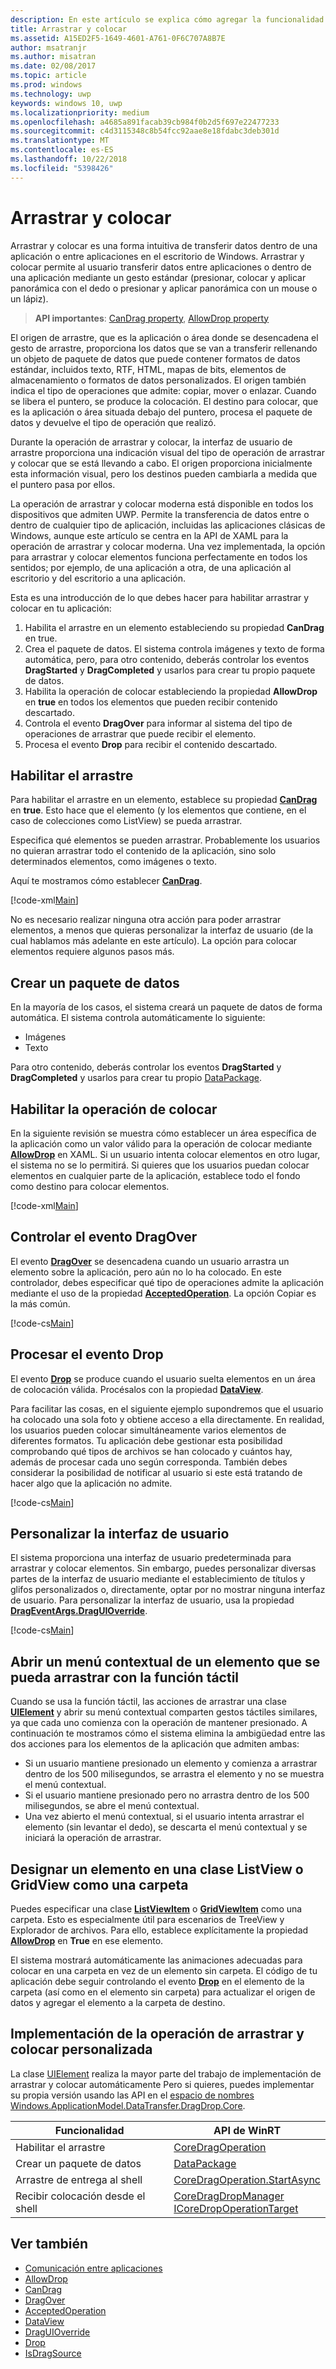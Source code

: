 ```yaml
---
description: En este artículo se explica cómo agregar la funcionalidad de arrastrar y colocar elementos en la aplicación para la Plataforma universal de Windows (UWP).
title: Arrastrar y colocar
ms.assetid: A15ED2F5-1649-4601-A761-0F6C707A8B7E
author: msatranjr
ms.author: misatran
ms.date: 02/08/2017
ms.topic: article
ms.prod: windows
ms.technology: uwp
keywords: windows 10, uwp
ms.localizationpriority: medium
ms.openlocfilehash: a4685a891facab39cb984f0b2d5f697e22477233
ms.sourcegitcommit: c4d3115348c8b54fcc92aae8e18fdabc3deb301d
ms.translationtype: MT
ms.contentlocale: es-ES
ms.lasthandoff: 10/22/2018
ms.locfileid: "5398426"
---
```

# <a name="drag-and-drop"></a>Arrastrar y colocar

Arrastrar y colocar es una forma intuitiva de transferir datos dentro de una aplicación o entre aplicaciones en el escritorio de Windows. Arrastrar y colocar permite al usuario transferir datos entre aplicaciones o dentro de una aplicación mediante un gesto estándar (presionar, colocar y aplicar panorámica con el dedo o presionar y aplicar panorámica con un mouse o un lápiz).

> **API importantes**: [CanDrag property](https://msdn.microsoft.com/library/windows/apps/Windows.UI.Xaml.UIElement.CanDrag), [AllowDrop property](https://msdn.microsoft.com/library/windows/apps/Windows.UI.Xaml.UIElement.AllowDrop) 

El origen de arrastre, que es la aplicación o área donde se desencadena el gesto de arrastre, proporciona los datos que se van a transferir rellenando un objeto de paquete de datos que puede contener formatos de datos estándar, incluidos texto, RTF, HTML, mapas de bits, elementos de almacenamiento o formatos de datos personalizados. El origen también indica el tipo de operaciones que admite: copiar, mover o enlazar. Cuando se libera el puntero, se produce la colocación. El destino para colocar, que es la aplicación o área situada debajo del puntero, procesa el paquete de datos y devuelve el tipo de operación que realizó.

Durante la operación de arrastrar y colocar, la interfaz de usuario de arrastre proporciona una indicación visual del tipo de operación de arrastrar y colocar que se está llevando a cabo. El origen proporciona inicialmente esta información visual, pero los destinos pueden cambiarla a medida que el puntero pasa por ellos.

La operación de arrastrar y colocar moderna está disponible en todos los dispositivos que admiten UWP. Permite la transferencia de datos entre o dentro de cualquier tipo de aplicación, incluidas las aplicaciones clásicas de Windows, aunque este artículo se centra en la API de XAML para la operación de arrastrar y colocar moderna. Una vez implementada, la opción para arrastrar y colocar elementos funciona perfectamente en todos los sentidos; por ejemplo, de una aplicación a otra, de una aplicación al escritorio y del escritorio a una aplicación.

Esta es una introducción de lo que debes hacer para habilitar arrastrar y colocar en tu aplicación:

1. Habilita el arrastre en un elemento estableciendo su propiedad **CanDrag** en true.  
2. Crea el paquete de datos. El sistema controla imágenes y texto de forma automática, pero, para otro contenido, deberás controlar los eventos **DragStarted** y **DragCompleted** y usarlos para crear tu propio paquete de datos. 
3. Habilita la operación de colocar estableciendo la propiedad **AllowDrop** en **true** en todos los elementos que pueden recibir contenido descartado. 
4. Controla el evento **DragOver** para informar al sistema del tipo de operaciones de arrastrar que puede recibir el elemento. 
5. Procesa el evento **Drop** para recibir el contenido descartado. 



## <a name="enable-dragging"></a>Habilitar el arrastre

Para habilitar el arrastre en un elemento, establece su propiedad [**CanDrag**](https://msdn.microsoft.com/library/windows/apps/Windows.UI.Xaml.UIElement.CanDrag) en **true**. Esto hace que el elemento (y los elementos que contiene, en el caso de colecciones como ListView) se pueda arrastrar.

Especifica qué elementos se pueden arrastrar. Probablemente los usuarios no quieran arrastrar todo el contenido de la aplicación, sino solo determinados elementos, como imágenes o texto. 

Aquí te mostramos cómo establecer [**CanDrag**](https://msdn.microsoft.com/library/windows/apps/Windows.UI.Xaml.UIElement.CanDrag).

[!code-xml[Main](./code/drag_drop/cs/MainPage.xaml#SnippetDragArea)]

No es necesario realizar ninguna otra acción para poder arrastrar elementos, a menos que quieras personalizar la interfaz de usuario (de la cual hablamos más adelante en este artículo). La opción para colocar elementos requiere algunos pasos más.

## <a name="construct-a-data-package"></a>Crear un paquete de datos 

En la mayoría de los casos, el sistema creará un paquete de datos de forma automática. El sistema controla automáticamente lo siguiente:
* Imágenes
* Texto 

Para otro contenido, deberás controlar los eventos **DragStarted** y **DragCompleted** y usarlos para crear tu propio [DataPackage](https://docs.microsoft.com/uwp/api/windows.applicationmodel.datatransfer.datapackage).

## <a name="enable-dropping"></a>Habilitar la operación de colocar

En la siguiente revisión se muestra cómo establecer un área específica de la aplicación como un valor válido para la operación de colocar mediante [**AllowDrop**](https://msdn.microsoft.com/library/windows/apps/Windows.UI.Xaml.UIElement.AllowDrop) en XAML. Si un usuario intenta colocar elementos en otro lugar, el sistema no se lo permitirá. Si quieres que los usuarios puedan colocar elementos en cualquier parte de la aplicación, establece todo el fondo como destino para colocar elementos.

[!code-xml[Main](./code/drag_drop/cs/MainPage.xaml#SnippetDropArea)]


## <a name="handle-the-dragover-event"></a>Controlar el evento DragOver

El evento [**DragOver**](https://msdn.microsoft.com/library/windows/apps/Windows.UI.Xaml.UIElement.DragOver) se desencadena cuando un usuario arrastra un elemento sobre la aplicación, pero aún no lo ha colocado. En este controlador, debes especificar qué tipo de operaciones admite la aplicación mediante el uso de la propiedad [**AcceptedOperation**](https://msdn.microsoft.com/library/windows/apps/Windows.UI.Xaml.DragEventArgs.AcceptedOperation). La opción Copiar es la más común.

[!code-cs[Main](./code/drag_drop/cs/MainPage.xaml.cs#SnippetGrid_DragOver)]

## <a name="process-the-drop-event"></a>Procesar el evento Drop

El evento [**Drop**](https://msdn.microsoft.com/library/windows/apps/Windows.UI.Xaml.UIElement.Drop) se produce cuando el usuario suelta elementos en un área de colocación válida. Procésalos con la propiedad [**DataView**](https://msdn.microsoft.com/library/windows/apps/Windows.UI.Xaml.DragEventArgs.DataView).

Para facilitar las cosas, en el siguiente ejemplo supondremos que el usuario ha colocado una sola foto y obtiene acceso a ella directamente. En realidad, los usuarios pueden colocar simultáneamente varios elementos de diferentes formatos. Tu aplicación debe gestionar esta posibilidad comprobando qué tipos de archivos se han colocado y cuántos hay, además de procesar cada uno según corresponda. También debes considerar la posibilidad de notificar al usuario si este está tratando de hacer algo que la aplicación no admite.

[!code-cs[Main](./code/drag_drop/cs/MainPage.xaml.cs#SnippetGrid_Drop)]

## <a name="customize-the-ui"></a>Personalizar la interfaz de usuario

El sistema proporciona una interfaz de usuario predeterminada para arrastrar y colocar elementos. Sin embargo, puedes personalizar diversas partes de la interfaz de usuario mediante el establecimiento de títulos y glifos personalizados o, directamente, optar por no mostrar ninguna interfaz de usuario. Para personalizar la interfaz de usuario, usa la propiedad [**DragEventArgs.DragUIOverride**](https://msdn.microsoft.com/library/windows/apps/Windows.UI.Xaml.DragEventArgs.DragUIOverride).

[!code-cs[Main](./code/drag_drop/cs/MainPage.xaml.cs#SnippetGrid_DragOverCustom)]

## <a name="open-a-context-menu-on-an-item-you-can-drag-with-touch"></a>Abrir un menú contextual de un elemento que se pueda arrastrar con la función táctil

Cuando se usa la función táctil, las acciones de arrastrar una clase [**UIElement**](https://msdn.microsoft.com/library/windows/apps/Windows.UI.Xaml.UIElement) y abrir su menú contextual comparten gestos táctiles similares, ya que cada uno comienza con la operación de mantener presionado. A continuación te mostramos cómo el sistema elimina la ambigüedad entre las dos acciones para los elementos de la aplicación que admiten ambas: 

* Si un usuario mantiene presionado un elemento y comienza a arrastrar dentro de los 500 milisegundos, se arrastra el elemento y no se muestra el menú contextual. 
* Si el usuario mantiene presionado pero no arrastra dentro de los 500 milisegundos, se abre el menú contextual. 
* Una vez abierto el menú contextual, si el usuario intenta arrastrar el elemento (sin levantar el dedo), se descarta el menú contextual y se iniciará la operación de arrastrar.

## <a name="designate-an-item-in-a-listview-or-gridview-as-a-folder"></a>Designar un elemento en una clase ListView o GridView como una carpeta

Puedes especificar una clase [**ListViewItem**](https://msdn.microsoft.com/library/windows/apps/Windows.UI.Xaml.Controls.ListViewItem) o [**GridViewItem**](https://msdn.microsoft.com/library/windows/apps/Windows.UI.Xaml.Controls.GridViewItem) como una carpeta. Esto es especialmente útil para escenarios de TreeView y Explorador de archivos. Para ello, establece explícitamente la propiedad [**AllowDrop**](https://msdn.microsoft.com/library/windows/apps/Windows.UI.Xaml.UIElement.AllowDrop) en **True** en ese elemento. 

El sistema mostrará automáticamente las animaciones adecuadas para colocar en una carpeta en vez de un elemento sin carpeta. El código de tu aplicación debe seguir controlando el evento [**Drop**](https://msdn.microsoft.com/library/windows/apps/Windows.UI.Xaml.UIElement.Drop) en el elemento de la carpeta (así como en el elemento sin carpeta) para actualizar el origen de datos y agregar el elemento a la carpeta de destino.

## <a name="implementing-custom-drag-and-drop"></a>Implementación de la operación de arrastrar y colocar personalizada

La clase [UIElement](https://docs.microsoft.com/uwp/api/windows.ui.xaml.uielement) realiza la mayor parte del trabajo de implementación de arrastrar y colocar automáticamente Pero si quieres, puedes implementar su propia versión usando las API en el [espacio de nombres Windows.ApplicationModel.DataTransfer.DragDrop.Core](https://docs.microsoft.com/en-us/uwp/api/windows.applicationmodel.datatransfer.dragdrop.core).

| Funcionalidad | API de WinRT |
| --- | --- |
|  Habilitar el arrastre | [CoreDragOperation](https://docs.microsoft.com/uwp/api/windows.applicationmodel.datatransfer.dragdrop.core.coredragoperation)  |
|  Crear un paquete de datos | [DataPackage](https://docs.microsoft.com/uwp/api/windows.applicationmodel.datatransfer.datapackage)  |
| Arrastre de entrega al shell  | [CoreDragOperation.StartAsync](https://docs.microsoft.com/uwp/api/windows.applicationmodel.datatransfer.dragdrop.core.coredragoperation)  |
| Recibir colocación desde el shell  | [CoreDragDropManager](https://docs.microsoft.com/uwp/api/windows.applicationmodel.datatransfer.dragdrop.core.coredragdropmanager)<br/>[ICoreDropOperationTarget](https://docs.microsoft.com/uwp/api/windows.applicationmodel.datatransfer.dragdrop.core.icoredropoperationtarget)    |



## <a name="see-also"></a>Ver también

* [Comunicación entre aplicaciones](index.md)
* [AllowDrop](https://msdn.microsoft.com/library/windows/apps/xaml/windows.ui.xaml.uielement.allowdrop.aspx)
* [CanDrag](https://msdn.microsoft.com/library/windows/apps/xaml/windows.ui.xaml.uielement.candrag.aspx)
* [DragOver](https://msdn.microsoft.com/library/windows/apps/xaml/windows.ui.xaml.uielement.dragover.aspx)
* [AcceptedOperation](https://msdn.microsoft.com/library/windows/apps/xaml/windows.ui.xaml.drageventargs.acceptedoperation.aspx)
* [DataView](https://msdn.microsoft.com/library/windows/apps/xaml/windows.ui.xaml.drageventargs.dataview.aspx)
* [DragUIOverride](https://msdn.microsoft.com/library/windows/apps/xaml/windows.ui.xaml.drageventargs.draguioverride.aspx)
* [Drop](https://msdn.microsoft.com/library/windows/apps/xaml/windows.ui.xaml.uielement.drop.aspx)
* [IsDragSource](https://msdn.microsoft.com/library/windows/apps/windows.ui.xaml.controls.listviewbase.isdragsource.aspx)
